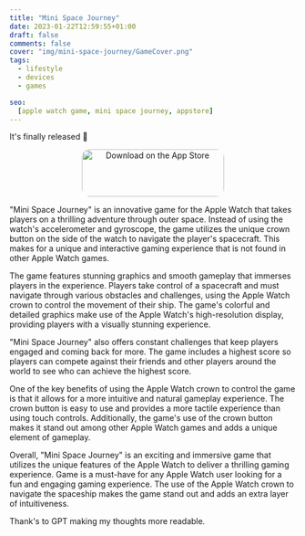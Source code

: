 ```yaml
---
title: "Mini Space Journey"
date: 2023-01-22T12:59:55+01:00
draft: false
comments: false
cover: "img/mini-space-journey/GameCover.png"
tags:
  - lifestyle
  - devices
  - games

seo:
  [apple watch game, mini space journey, appstore]
---
```


It's finally released 🎉

<p align="center">
    <a href="https://apps.apple.com/us/app/mini-space-journey/id1665989118?itsct=apps_box_badge&amp;itscg=30200" style="display: inline-block; overflow: hidden; border-radius: 13px; width: 250px; height: 83px;"><img src="https://tools.applemediaservices.com/api/badges/download-on-the-app-store/black/en-us?size=250x83&amp;releaseDate=1674345600" alt="Download on the App Store" style="border-radius: 13px; width: 250px; height: 83px;"></a>
</p>

"Mini Space Journey" is an innovative game for the Apple Watch that takes players on a thrilling adventure through outer space. Instead of using the watch's accelerometer and gyroscope, the game utilizes the unique crown button on the side of the watch to navigate the player's spacecraft. This makes for a unique and interactive gaming experience that is not found in other Apple Watch games.

The game features stunning graphics and smooth gameplay that immerses players in the experience. Players take control of a spacecraft and must navigate through various obstacles and challenges, using the Apple Watch crown to control the movement of their ship. The game's colorful and detailed graphics make use of the Apple Watch's high-resolution display, providing players with a visually stunning experience.

"Mini Space Journey" also offers constant challenges that keep players engaged and coming back for more. The game includes a highest score so players can compete against their friends and other players around the world to see who can achieve the highest score.

One of the key benefits of using the Apple Watch crown to control the game is that it allows for a more intuitive and natural gameplay experience. The crown button is easy to use and provides a more tactile experience than using touch controls. Additionally, the game's use of the crown button makes it stand out among other Apple Watch games and adds a unique element of gameplay.

Overall, "Mini Space Journey" is an exciting and immersive game that utilizes the unique features of the Apple Watch to deliver a thrilling gaming experience. Game is a must-have for any Apple Watch user looking for a fun and engaging gaming experience. The use of the Apple Watch crown to navigate the spaceship makes the game stand out and adds an extra layer of intuitiveness.

Thank's to GPT making my thoughts more readable. 

